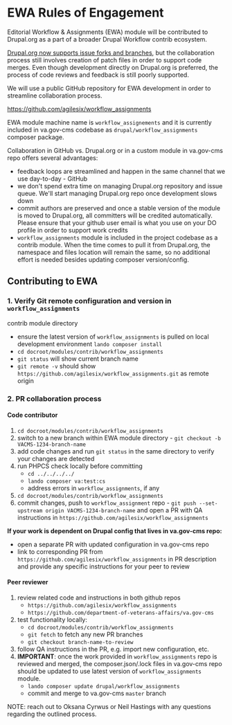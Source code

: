 # EWA Rules of Engagement

Editorial Workflow & Assignments (EWA) module will be contributed to Drupal.org
as a part of a broader Drupal Workflow contrib ecosystem.

[Drupal.org now supports issue forks and branches](https://glamanate.com/blog/new-issue-forks-functionality-going-be-awesome),
but the collaboration process still involves creation of patch files in order
to support code merges. Even though development directly on Drupal.org is
preferred, the process of code reviews and feedback is still poorly supported.

We will use a public GitHub repository for EWA development in order to
streamline collaboration process.

https://github.com/agilesix/workflow_assignments 

EWA module machine name is `workflow_assignements` and it is currently included
in va.gov-cms codebase as `drupal/workflow_assignments` composer package.

Collaboration in GitHub vs. Drupal.org or in a custom module in va.gov-cms repo
offers several advantages:
* feedback loops are streamlined and happen in the same channel that we use
day-to-day - GitHub
* we don't spend extra time on managing Drupal.org repository and issue queue.
We'll start managing Drupal.org repo once development slows down
* commit authors are preserved and once a stable version of the module is moved
to Drupal.org, all committers will be credited automatically. Please ensure that
your github user email is what you use on your DO profile in order to support
work credits
* `workflow_assignments` module is included in the project codebase as a
contrib module. When the time comes to pull it from Drupal.org, the namespace and
files location will remain the same, so no additional effort is needed besides
updating composer version/config.

## Contributing to EWA

### 1. Verify Git remote configuration and version in `workflow_assignments`
contrib module directory

* ensure the latest version of `workflow_assignments` is pulled on local
development environment `lando composer install`
* `cd docroot/modules/contrib/workflow_assignments`
* `git status` will show current branch name
* `git remote -v` should show 
`https://github.com/agilesix/workflow_assignments.git` as remote origin

### 2. PR collaboration process

#### Code contributor

1. `cd docroot/modules/contrib/workflow_assignments`
1. switch to a new branch within EWA module directory - 
`git checkout -b VACMS-1234-branch-name`
1. add code changes and run `git status` in the same directory to verify your
changes are detected
1. run PHPCS check locally before committing
   * `cd ../../../../ `
   * `lando composer va:test:cs`
   * address errors in `workflow_assignments`, if any
1. `cd docroot/modules/contrib/workflow_assignments`
1. commit changes, push to `workflow_assignment` repo - 
`git push --set-upstream origin VACMS-1234-branch-name` and open a PR with QA
instructions in `https://github.com/agilesix/workflow_assignments`

**If your work is dependent on Drupal config that lives in va.gov-cms repo:**
* open a separate PR with updated configuration in va.gov-cms repo
* link to corresponding PR from `https://github.com/agilesix/workflow_assignments`
in PR description and provide any specific instructions for your peer to review

#### Peer reviewer

1. review related code and instructions in both github repos
   * `https://github.com/agilesix/workflow_assignments`
   * `https://github.com/department-of-veterans-affairs/va.gov-cms`
1. test functionality locally:
   * `cd docroot/modules/contrib/workflow_assignments`
   * `git fetch` to fetch any new PR branches
   * `git checkout branch-name-to-review`
1. follow QA instructions in the PR, e.g. import new configuration, etc.
1. **IMPORTANT**: once the work provided in `workflow_assignments` repo is
reviewed and merged, the composer.json/.lock files in va.gov-cms repo should be
updated to use latest version of `workflow_assignments` module.
   * `lando composer update drupal/workflow_assignments`
   * commit and merge to va.gov-cms `master` branch

NOTE: reach out to Oksana Cyrwus or Neil Hastings with any questions regarding
the outlined process.
